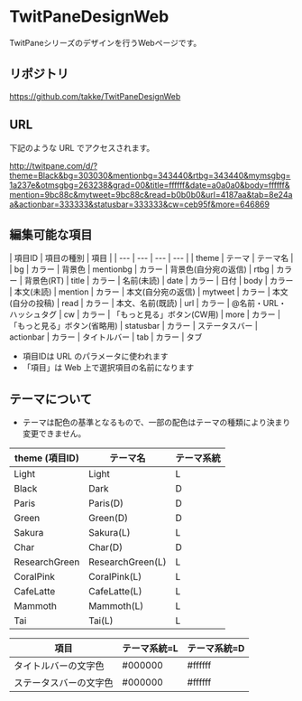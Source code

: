 # TwitPaneDesignWeb

TwitPaneシリーズのデザインを行うWebページです。

## リポジトリ

https://github.com/takke/TwitPaneDesignWeb

## URL

下記のような URL でアクセスされます。

http://twitpane.com/d/?theme=Black&bg=303030&mentionbg=343440&rtbg=343440&mymsgbg=1a237e&otmsgbg=263238&grad=00&title=ffffff&date=a0a0a0&body=ffffff&mention=9bc88c&mytweet=9bc88c&read=b0b0b0&url=4187aa&tab=8e24aa&actionbar=333333&statusbar=333333&cw=ceb95f&more=646869

## 編集可能な項目

| 項目ID | 項目の種別 | 項目 |
| --- | --- | --- | --- |
| theme     | テーマ | テーマ名 |
| bg        | カラー | 背景色
| mentionbg | カラー | 背景色(自分宛の返信)
| rtbg      | カラー | 背景色(RT)
| title     | カラー | 名前(未読)
| date      | カラー | 日付
| body      | カラー | 本文(未読)
| mention   | カラー | 本文(自分宛の返信)
| mytweet   | カラー | 本文(自分の投稿)
| read      | カラー | 本文、名前(既読)
| url       | カラー | @名前・URL・ハッシュタグ
| cw        | カラー | 「もっと見る」ボタン(CW用)
| more      | カラー | 「もっと見る」ボタン(省略用)
| statusbar | カラー | ステータスバー
| actionbar | カラー | タイトルバー
| tab       | カラー | タブ

- 項目IDは URL のパラメータに使われます
- 「項目」は Web 上で選択項目の名前になります

## テーマについて

- テーマは配色の基準となるもので、一部の配色はテーマの種類により決まり変更できません。

| theme (項目ID) | テーマ名 | テーマ系統
| --- | --- | --- |
| Light          | Light                 | L
| Black          | Dark                  | D
| Paris          | Paris(D)              | D
| Green          | Green(D)              | D
| Sakura         | Sakura(L)             | L
| Char           | Char(D)               | D
| ResearchGreen  | ResearchGreen(L)      | L
| CoralPink      | CoralPink(L)          | L
| CafeLatte      | CafeLatte(L)          | L
| Mammoth        | Mammoth(L)            | L
| Tai            | Tai(L)                | L

| 項目 | テーマ系統=L | テーマ系統=D |
| --- | --- | ---
| タイトルバーの文字色 | #000000 | #ffffff
| ステータスバーの文字色 | #000000 | #ffffff
